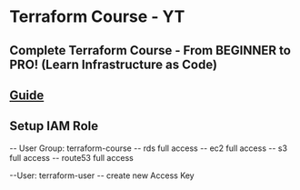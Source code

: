 # Terraform Course - YT

## Complete Terraform Course - From BEGINNER to PRO! (Learn Infrastructure as Code)

[Guide](https://www.youtube.com/watch?v=7xngnjfIlK4&t=130s)
-----

## Setup IAM Role
-- User Group: terraform-course
    -- rds full access
    -- ec2 full access
    -- s3 full access
    -- route53 full access

--User: terraform-user
    -- create new Access Key
